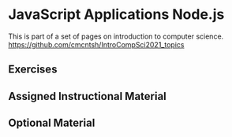 # JavaScript Applications Node.js

This is part of a set of pages on introduction to computer science. https://github.com/cmcntsh/IntroCompSci2021_topics

## Exercises

## Assigned Instructional Material

## Optional Material
